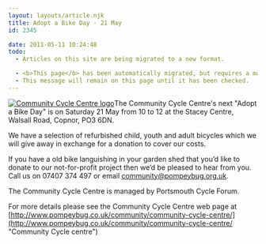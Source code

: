```yaml
---
layout: layouts/article.njk
title: Adopt a Bike Day - 21 May
id: 2345

date: 2011-05-11 10:24:48
todo:
  - Articles on this site are being migrated to a new format.

  - <b>This page</b> has been automatically migrated, but requires a manual check-&amp;-tune to ensure the format and links all work as expected.
  - This message will remain on this page until it has been checked.
---
```


[![](http://www.pompeybug.co.uk/wp-content/uploads/2011/05/CCC-logo-300x175.png "Community Cycle Centre logo")](http://www.pompeybug.co.uk/wp-content/uploads/2011/05/CCC-logo.png)The Community Cycle Centre's next "Adopt a Bike Day" is on Saturday 21 May from 10 to 12 at the Stacey Centre, Walsall Road, Copnor, PO3 6DN.

We have a selection of refurbished child, youth and adult bicycles which we will give away in exchange for a donation to cover our costs.

If you have a old bike languishing in your garden shed that you’d like to donate to our not-for-profit project then we’d be pleased to hear from you. Call us on 07407 374 497 or email community@pompeybug.org.uk.

The Community Cycle Centre is managed by Portsmouth Cycle Forum.

For more details please see the Community Cycle Centre web page at [http://www.pompeybug.co.uk/community/community-cycle-centre/](http://www.pompeybug.co.uk/community/community-cycle-centre/ "Community Cycle centre")
